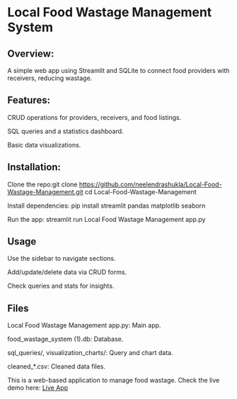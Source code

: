 # Local Food Wastage Management System

## Overview:

A simple web app using Streamlit and SQLite to connect food providers with receivers, reducing wastage.

## Features:

CRUD operations for providers, receivers, and food listings.

SQL queries and a statistics dashboard.

Basic data visualizations.

## Installation:

Clone the repo:git clone https://github.com/neelendrashukla/Local-Food-Wastage-Management.git
cd Local-Food-Wastage-Management


Install dependencies: pip install streamlit pandas matplotlib seaborn


Run the app: streamlit run Local Food Wastage Management app.py



## Usage

Use the sidebar to navigate sections.

Add/update/delete data via CRUD forms.

Check queries and stats for insights.

## Files

Local Food Wastage Management app.py: Main app.

food_wastage_system (1).db: Database.

sql_queries/, visualization_charts/: Query and chart data.

cleaned_*.csv: Cleaned data files.


This is a web-based application to manage food wastage. Check the live demo here: [Live App](https://neelendrashukla-local-food-localfoodwastagemanagementapp-3ayxlh.streamlit.app/)
